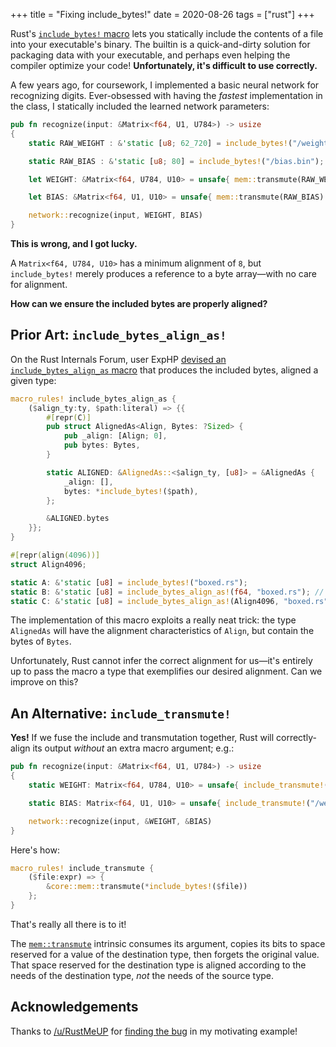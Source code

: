 +++
title = "Fixing include_bytes!"
date = 2020-08-26
tags = ["rust"]
+++

Rust's [`include_bytes!` macro](https://doc.rust-lang.org/core/macro.include_bytes.html) lets you statically include the contents of a file into your executable's binary. The builtin is a quick-and-dirty solution for packaging data with your executable, and perhaps even helping the compiler optimize your code! **Unfortunately, it's difficult to use correctly.**

<!-- more -->

A few years ago, for coursework, I implemented a basic neural network for recognizing digits. Ever-obsessed with having the *fastest* implementation in the class, I statically included the learned network parameters:
```rust
pub fn recognize(input: &Matrix<f64, U1, U784>) -> usize
{
    static RAW_WEIGHT : &'static [u8; 62_720] = include_bytes!("/weight.bin");

    static RAW_BIAS : &'static [u8; 80] = include_bytes!("/bias.bin");

    let WEIGHT: &Matrix<f64, U784, U10> = unsafe{ mem::transmute(RAW_WEIGHT) };

    let BIAS: &Matrix<f64, U1, U10> = unsafe{ mem::transmute(RAW_BIAS) };

    network::recognize(input, WEIGHT, BIAS)
}
```

**This is wrong, and I got lucky.**

A `Matrix<f64, U784, U10>` has a minimum alignment of `8`, but `include_bytes!` merely produces a reference to a byte array—with no care for alignment.

**How can we ensure the included bytes are properly aligned?**

## Prior Art: `include_bytes_align_as!`
On the Rust Internals Forum, user ExpHP [devised an `include_bytes_align_as` macro](https://users.rust-lang.org/t/can-i-conveniently-compile-bytes-into-a-rust-program-with-a-specific-alignment/24049/2) that produces the included bytes, aligned a given type:
```rust
macro_rules! include_bytes_align_as {
    ($align_ty:ty, $path:literal) => {{
        #[repr(C)]
        pub struct AlignedAs<Align, Bytes: ?Sized> {
            pub _align: [Align; 0],
            pub bytes: Bytes,
        }

        static ALIGNED: &AlignedAs::<$align_ty, [u8]> = &AlignedAs {
            _align: [],
            bytes: *include_bytes!($path),
        };

        &ALIGNED.bytes
    }};
}

#[repr(align(4096))]
struct Align4096;

static A: &'static [u8] = include_bytes!("boxed.rs");
static B: &'static [u8] = include_bytes_align_as!(f64, "boxed.rs"); // alignment of 8
static C: &'static [u8] = include_bytes_align_as!(Align4096, "boxed.rs"); // alignment of 4096
```
The implementation of this macro exploits a really neat trick: the type `AlignedAs` will have the alignment characteristics of `Align`, but contain the bytes of `Bytes`.

Unfortunately, Rust cannot infer the correct alignment for us—it's entirely up to pass the macro a type that exemplifies our desired alignment. Can we improve on this?

## An Alternative: `include_transmute!`
**Yes!** If we fuse the include and transmutation together, Rust will correctly-align its output *without* an extra macro argument; e.g.:
```rust
pub fn recognize(input: &Matrix<f64, U1, U784>) -> usize
{
    static WEIGHT: Matrix<f64, U784, U10> = unsafe{ include_transmute!("/weight.bin") };

    static BIAS: Matrix<f64, U1, U10> = unsafe{ include_transmute!("/weight.bin") };

    network::recognize(input, &WEIGHT, &BIAS)
}
```
Here's how:
```rust
macro_rules! include_transmute {
    ($file:expr) => {
        &core::mem::transmute(*include_bytes!($file))
    };
}
```
That's really all there is to it!

The [`mem::transmute`](https://doc.rust-lang.org/core/mem/fn.transmute.html) intrinsic consumes its argument, copies its bits to space reserved for a value of the destination type, then forgets the original value. That space reserved for the destination type is aligned according to the needs of the destination type, *not* the needs of the source type.

## Acknowledgements
Thanks to [/u/RustMeUP](https://www.reddit.com/user/RustMeUp) for [finding the bug](https://www.reddit.com/r/rust/comments/igi6p0/prerfc_safer_transmutation/g2wt27y/) in my motivating example!
